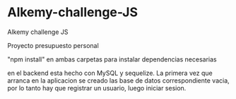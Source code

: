 # Alkemy-challenge-JS
Alkemy challenge JS

Proyecto presupuesto personal

"npm install" en ambas carpetas para instalar dependencias necesarias

en el backend esta hecho con MySQL y sequelize.
La primera vez que arranca en la aplicacion se creado las base de datos correspondiente vacia, por lo tanto hay que registrar un usuario, luego iniciar sesion.
